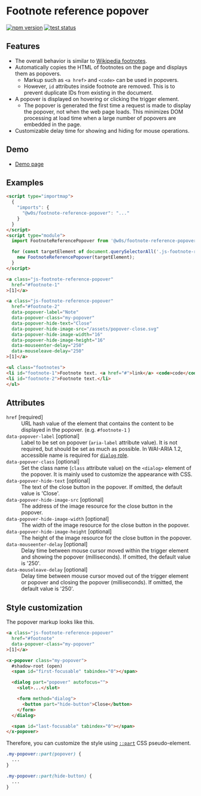 # Footnote reference popover

[![npm version](https://badge.fury.io/js/%40w0s%2Ffootnote-reference-popover.svg)](https://www.npmjs.com/package/@w0s/footnote-reference-popover)
[![test status](https://github.com/SaekiTominaga/frontend/actions/workflows/footnote-reference-popover-test.yml/badge.svg)](https://github.com/SaekiTominaga/frontend/actions/workflows/footnote-reference-popover-test.yml)

## Features

- The overall behavior is similar to [Wikipedia footnotes](https://en.wikipedia.org/wiki/Help:Footnotes).
- Automatically copies the HTML of footnotes on the page and displays them as popovers.
  - Markup such as `<a href>` and `<code>` can be used in popovers.
  - However, `id` attributes inside footnote are removed. This is to prevent duplicate IDs from existing in the document.
- A popover is displayed on hovering or clicking the trigger element.
  - The popover is generated the first time a request is made to display the popover, not when the web page loads. This minimizes DOM processing at load time when a large number of popovers are embedded in the page.
- Customizable delay time for showing and hiding for mouse operations.

## Demo

- [Demo page](https://saekitominaga.github.io/frontend/packages/footnote-reference-popover/demo/)

## Examples

```HTML
<script type="importmap">
  {
    "imports": {
      "@w0s/footnote-reference-popover": "..."
    }
  }
</script>
<script type="module">
  import FootnoteReferencePopover from '@w0s/footnote-reference-popover';

  for (const targetElement of document.querySelectorAll('.js-footnote-reference-popover')) {
    new FootnoteReferencePopover(targetElement);
  }
</script>

<a class="js-footnote-reference-popover"
  href="#footnote-1"
>[1]</a>

<a class="js-footnote-reference-popover"
  href="#footnote-2"
  data-popover-label="Note"
  data-popover-class="my-popover"
  data-popover-hide-text="Close"
  data-popover-hide-image-src="/assets/popover-close.svg"
  data-popover-hide-image-width="16"
  data-popover-hide-image-height="16"
  data-mouseenter-delay="250"
  data-mouseleave-delay="250"
>[1]</a>

<ul class="footnotes">
<li id="footnote-1">Footnote text. <a href="#">link</a> <code>code</code> <em>emphasis</em></li>
<li id="footnote-2">Footnote text.</li>
</ul>
```

## Attributes

<dl>
<dt><code>href</code> [required]</dt>
<dd>URL hash value of the element that contains the content to be displayed in the popover. (e.g. <code>#footnote-1</code> )</dd>
<dt><code>data-popover-label</code> [optional]</dt>
<dd>Label to be set on popover (<code>aria-label</code> attribute value). It is not required, but should be set as much as possible. In WAI-ARIA 1.2, accessible name is required for <a href="https://www.w3.org/TR/wai-aria-1.2/#dialog"><code>dialog</code> role</a>.</dd>
<dt><code>data-popover-class</code> [optional]</dt>
<dd>Set the class name (<code>class</code> attribute value) on the <code>&lt;dialog&gt;</code> element of the popover. It is mainly used to customize the appearance with CSS.</dd>
<dt><code>data-popover-hide-text</code> [optional]</dt>
<dd>The text of the close button in the popover. If omitted, the default value is 'Close'.</dd>
<dt><code>data-popover-hide-image-src</code> [optional]</dt>
<dd>The address of the image resource for the close button in the popover.</dd>
<dt><code>data-popover-hide-image-width</code> [optional]</dt>
<dd>The width of the image resource for the close button in the popover.</dd>
<dt><code>data-popover-hide-image-height</code> [optional]</dt>
<dd>The height of the image resource for the close button in the popover.</dd>
<dt><code>data-mouseenter-delay</code> [optional]</dt>
<dd>Delay time between mouse cursor moved within the trigger element and showing the popover (milliseconds). If omitted, the default value is '250'.</dd>
<dt><code>data-mouseleave-delay</code> [optional]</dt>
<dd>Delay time between mouse cursor moved out of the trigger element or popover and closing the popover (milliseconds). If omitted, the default value is '250'.</dd>
</dl>

## Style customization

The popover markup looks like this.

```html
<a class="js-footnote-reference-popover"
  href="#footnote"
  data-popover-class="my-popover"
>[1]</a>

<x-popover class="my-popover">
  #shadow-root (open)
  <span id="first-focusable" tabindex="0"></span>

  <dialog part="popover" autofocus="">
    <slot>...</slot>

    <form method="dialog">
      <button part="hide-button">Close</button>
    </form>
  </dialog>

  <span id="last-focusable" tabindex="0"></span>
</x-popover>
```

Therefore, you can customize the style using [`::part`](https://developer.mozilla.org/en-US/docs/Web/CSS/::part) CSS pseudo-element.

```css
.my-popover::part(popover) {
  ...
}

.my-popover::part(hide-button) {
  ...
}
```
